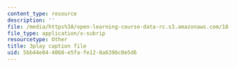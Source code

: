 ```yaml
---
content_type: resource
description: ''
file: /media/https%3A/open-learning-course-data-rc.s3.amazonaws.com/18-01sc-single-variable-calculus-fall-2010/5bb44e844068e5fafe128a6396c0e5d6_eRCN3daFCmU.srt
file_type: application/x-subrip
resourcetype: Other
title: 3play caption file
uid: 5bb44e84-4068-e5fa-fe12-8a6396c0e5d6
---
```

